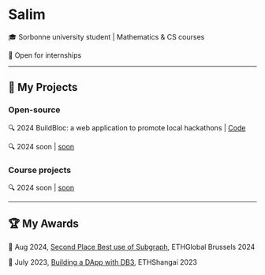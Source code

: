 # Salim
🎓 Sorbonne university student | Mathematics & CS courses

🔭 Open for internships

---

## 🔧 My Projects
### Open-source

🔍 2024 BuildBloc: a web application to promote local hackathons | [Code](https://github.com/imbjdd/BuildBloc)

🔍 2024 soon | [soon](https://github.com/SoveiLive/app-core)

### Course projects

🔍 2024 soon | [soon](https://github.com/SoveiLive/app-core)

---

## 🏆 My Awards

📯 Aug 2024, [<ins>Second Place Best use of Subgraph</ins>](https://github.com/imbjdd/ethglobal-brussels), ETHGlobal Brussels 2024

📯 July 2023, [<ins>Building a DApp with DB3</ins>](https://github.com/SoveiLive/app-core), ETHShangai 2023
